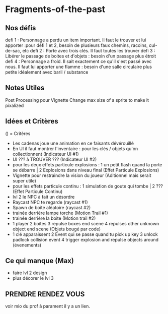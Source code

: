 # Fragments-of-the-past

## Nos défis
defi 1 : Personnage a perdu un item important. Il faut le trouver et lui apporter :pour défi 1 et 2, besoin de plusieurs faux chemins, racoins, cul-de-sac, etc
defi 2 : Porte avec trois clés. Il faut toutes les trouver
defi 3 : Libérer le passage de boites et d'objets : besoin d'un passage plus étroit
defi 4 : Personnage a froid. Il sait exactement ce qu'il s'est passé avec nous. Il faut lui apporter une flamme : besoin d'une salle circulaire plus petite idéalement avec baril / substance


## Notes Utiles
Post Processing pour Vignette
Change max size of a sprite to make it pixalized


## Idées et Critères
() = Critères
- Les cadenas joue une animation en ce faisants dévérouillé
- En UI il faut montrer l'inventaire : pour les clés / objets qu'on collectionnent (Indicateur UI #1)
- UI ??? à TROUVER ??? (Indicateur UI #2)
- pour les deux effets particule explosions : 1 un petit flash quand la porte se débarre | 2 Explosions dans niveau final (Effet Particule Explosions)
- Vignette pour restraindre la vision du joueur (Aditionnel mais serait super utile)
- pour les effets particule continu : 1 simulation de goute qui tombe | 2 ??? (Effet Particule Continu)
- lvl 2 le NPC à fait un désordre
- Raycast NPC te regarde (raycast #1)
- Spawn de boite aléatoire (raycast #2)
- trainée derrière lampe torche (Motion Trail #1)
- trainée derrière la boite (Motion trail #2)
- 1 player 2 boites 3 repulse boxes end scene 4 repulses other unknown object end scene (Objets bougé par code)
- 1 clé apparaissent 2 Event qui se passe quand tu pick up key 3 unlock padlock collision event 4 trigger explosion and repulse objects around (évenements)

 

## Ce qui manque (Max)
- faire lvl 2 design
- plus décorer le lvl 3


## PRENDRE RENDEZ VOUS 
voir mio du prof à parament il y a un lien.